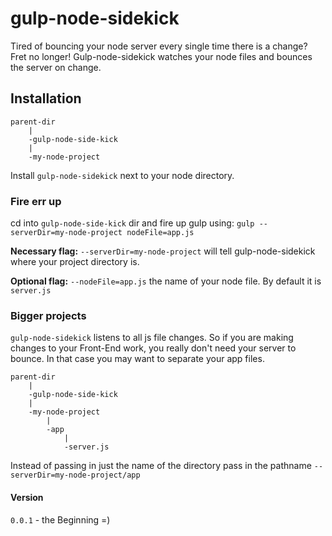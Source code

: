 gulp-node-sidekick
==================

Tired of bouncing your node server every single time there is a change? Fret no longer! Gulp-node-sidekick watches your node files and bounces the server on change.

## Installation

````
parent-dir
	|
 	-gulp-node-side-kick
 	|
 	-my-node-project

````

Install ```gulp-node-sidekick``` next to your node directory.

### Fire err up

cd into ```gulp-node-side-kick``` dir and fire up gulp using:
  ```gulp --serverDir=my-node-project nodeFile=app.js```

**Necessary flag:**
```--serverDir=my-node-project``` will tell gulp-node-sidekick where your project directory is.

**Optional flag:**
```--nodeFile=app.js``` the name of your node file. By default it is ```server.js```

### Bigger projects
```gulp-node-sidekick``` listens to all js file changes. So if you are making changes to your Front-End work, you really don't need your server to bounce. In that case you may want to separate your app files.
````
parent-dir
	|
	-gulp-node-side-kick
	|
	-my-node-project
		|
		-app
			|
			-server.js
````
Instead of passing in just the name of the directory pass in the pathname ```--serverDir=my-node-project/app```

#### Version
```0.0.1``` - the Beginning =)